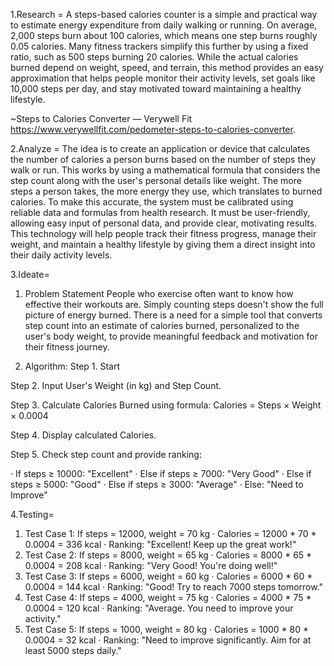 


1.Research =
A steps-based calories counter is a simple and practical way to estimate energy expenditure from daily walking or running. On average, 2,000 steps burn about 100 calories, which means one step burns roughly 0.05 calories. Many fitness trackers simplify this further by using a fixed ratio, such as 500 steps burning 20 calories. While the actual calories burned depend on weight, speed, and terrain, this method provides an easy approximation that helps people monitor their activity levels, set goals like 10,000 steps per day, and stay motivated toward maintaining a healthy lifestyle.

~Steps to Calories Converter — Verywell Fit
https://www.verywellfit.com/pedometer-steps-to-calories-converter.


2.Analyze =
The idea is to create an application or device that calculates the number of calories a person burns based on the number of steps they walk or run. This works by using a mathematical formula that considers the step count along with the user's personal details like weight. The more steps a person takes, the more energy they use, which translates to burned calories. To make this accurate, the system must be calibrated using reliable data and formulas from health research. It must be user-friendly, allowing easy input of personal data, and provide clear, motivating results. This technology will help people track their fitness progress, manage their weight, and maintain a healthy lifestyle by giving them a direct insight into their daily activity levels.


3.Ideate=
1. Problem Statement
   People who exercise often want to know how effective their workouts are. Simply counting steps doesn't show the full picture of energy burned. There is a need for a simple tool that converts step count into an estimate of calories burned, personalized to the user's body weight, to provide meaningful feedback and motivation for their fitness journey.


2. Algorithm:
 Step 1. Start

Step 2. Input User's Weight (in kg) and Step Count.

Step 3. Calculate Calories Burned using formula: Calories = Steps × Weight × 0.0004

Step 4. Display calculated Calories.

Step 5. Check step count and provide ranking:

· If steps ≥ 10000: "Excellent"
· Else if steps ≥ 7000: "Very Good"
· Else if steps ≥ 5000: "Good"
· Else if steps ≥ 3000: "Average"
· Else: "Need to Improve"







4.Testing=

1. Test Case 1: If steps = 12000, weight = 70 kg
   · Calories = 12000 * 70 * 0.0004 = 336 kcal
   · Ranking: "Excellent! Keep up the great work!"
2. Test Case 2: If steps = 8000, weight = 65 kg
   · Calories = 8000 * 65 * 0.0004 = 208 kcal
   · Ranking: "Very Good! You're doing well!"
3. Test Case 3: If steps = 6000, weight = 60 kg
   · Calories = 6000 * 60 * 0.0004 = 144 kcal
   · Ranking: "Good! Try to reach 7000 steps tomorrow."
4. Test Case 4: If steps = 4000, weight = 75 kg
   · Calories = 4000 * 75 * 0.0004 = 120 kcal
   · Ranking: "Average. You need to improve your activity."
5. Test Case 5: If steps = 1000, weight = 80 kg
   · Calories = 1000 * 80 * 0.0004 = 32 kcal
   · Ranking: "Need to improve significantly. Aim for at least 5000 steps daily."
